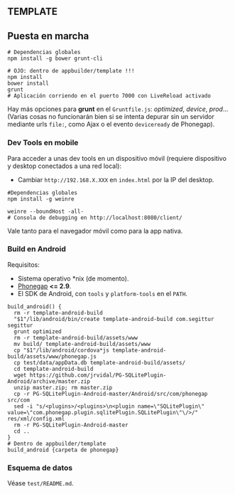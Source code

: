 TEMPLATE
--------
## Puesta en marcha
```shell
# Dependencias globales
npm install -g bower grunt-cli

# OJO: dentro de appbuilder/template !!!
npm install
bower install
grunt
# Aplicación corriendo en el puerto 7000 con LiveReload activado
```

Hay más opciones para **grunt** en el `Gruntfile.js`: *optimized*, *device*, *prod*... 
(Varias cosas no funcionarán bien si se intenta depurar sin un servidor mediante urls `file:`, como Ajax o el evento `deviceready` de Phonegap).

### Dev Tools en mobile
Para acceder a unas dev tools en un dispositivo móvil (requiere dispositivo y desktop conectados a una red local):
* Cambiar `http://192.168.X.XXX` en `index.html` por la IP del desktop.

```shell
#Dependencias globales
npm install -g weinre

weinre --boundHost -all-
# Consola de debugging en http://localhost:8080/client/
```

Vale tanto para el navegador móvil como para la app nativa.

### Build en Android
Requisitos:
* Sistema operativo *nix (de momento).
* [Phonegap](http://phonegap.com/) **<= 2.9**.
* El SDK de Android, con `tools` y `platform-tools` en el `PATH`.

```shell
build_android() {
  rm -r template-android-build
  "$1"/lib/android/bin/create template-android-build com.segittur segittur
  grunt optimized
  rm -r template-android-build/assets/www
  mv build/ template-android-build/assets/www
  cp "$1"/lib/android/cordova*js template-android-build/assets/www/phonegap.js
  cp test/data/appData.db template-android-build/assets/
  cd template-android-build
  wget https://github.com/jrvidal/PG-SQLitePlugin-Android/archive/master.zip
  unzip master.zip; rm master.zip
  cp -r PG-SQLitePlugin-Android-master/Android/src/com/phonegap src/com
  sed -i "s/<plugins>/<plugins>\n<plugin name=\"SQLitePlugin\" value=\"com.phonegap.plugin.sqlitePlugin.SQLitePlugin\"\/>/" res/xml/config.xml
  rm -r PG-SQLitePlugin-Android-master
  cd ..
}
# Dentro de appbuilder/template
build_android {carpeta de phonegap}
```

### Esquema de datos
Véase `test/README.md`.